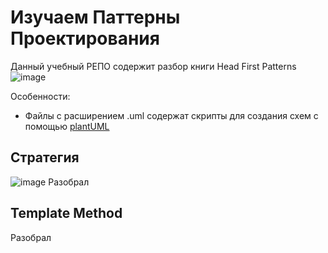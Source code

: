 # Изучаем Паттерны Проектирования
Данный учебный РЕПО содержит разбор книги Head First Patterns
![image](https://user-images.githubusercontent.com/78168466/198394097-7d28a6c3-7aad-4fb1-8872-846ecc4a1629.png)

Особенности:
- Файлы с расширением .uml содержат скрипты для создания схем с помощью [plantUML](https://plantuml.com/)

## Стратегия
![image](https://user-images.githubusercontent.com/78168466/198888614-0f4df0b1-8091-4a04-8c7d-5545f99b41d8.png)
Разобрал


## Template Method
Разобрал
